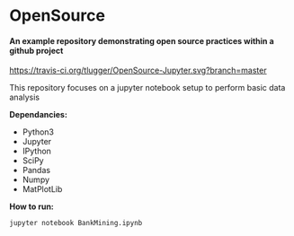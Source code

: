 # OpenSource
#### An example repository demonstrating open source practices within a github project

https://travis-ci.org/tlugger/OpenSource-Jupyter.svg?branch=master

This repository focuses on a jupyter notebook setup to perform basic data analysis

**Dependancies:**
* Python3
* Jupyter
* IPython 
* SciPy
* Pandas
* Numpy
* MatPlotLib

**How to run:**
```
jupyter notebook BankMining.ipynb
```
